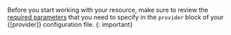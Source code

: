 Before you start working with your resource, make sure to review the [required parameters](/docs/terraform?topic=terraform-provider-reference#required-parameters) that you need to specify in the `provider` block of your {[provider]} configuration file. 
{: important}
